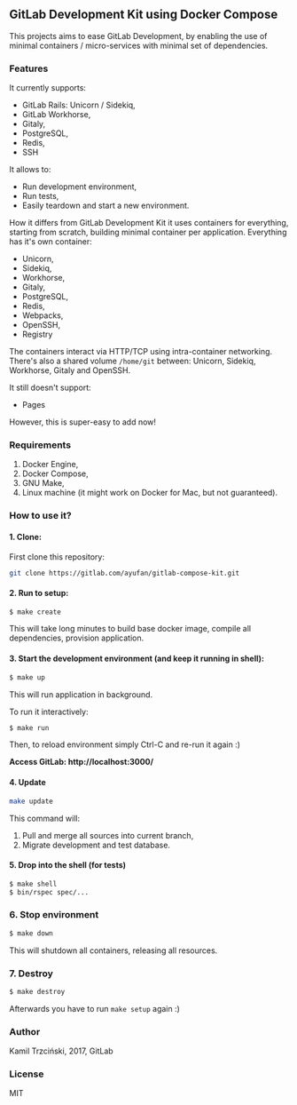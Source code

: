 ## GitLab Development Kit using Docker Compose

This projects aims to ease GitLab Development,
by enabling the use of minimal containers / micro-services
with minimal set of dependencies.

### Features

It currently supports:
- GitLab Rails: Unicorn / Sidekiq,
- GitLab Workhorse,
- Gitaly,
- PostgreSQL,
- Redis,
- SSH

It allows to:
- Run development environment,
- Run tests,
- Easily teardown and start a new environment.

How it differs from GitLab Development Kit it uses containers for everything,
starting from scratch, building minimal container per application.
Everything has it's own container:
- Unicorn,
- Sidekiq,
- Workhorse,
- Gitaly,
- PostgreSQL,
- Redis,
- Webpacks,
- OpenSSH,
- Registry

The containers interact via HTTP/TCP using intra-container networking.
There's also a shared volume `/home/git` between: Unicorn, Sidekiq, Workhorse, Gitaly and OpenSSH.

It still doesn't support:
- Pages

However, this is super-easy to add now!

### Requirements

1. Docker Engine,
2. Docker Compose,
3. GNU Make,
4. Linux machine (it might work on Docker for Mac, but not guaranteed).

### How to use it?

#### 1. Clone:

First clone this repository:

```bash
git clone https://gitlab.com/ayufan/gitlab-compose-kit.git
```

#### 2. Run to setup:

```bash
$ make create
```

This will take long minutes to build base docker image, compile all dependencies,
provision application.

#### 3. Start the development environment (and keep it running in shell):

```bash
$ make up
```

This will run application in background.

To run it interactively:

```bash
$ make run
```

Then, to reload environment simply Ctrl-C and re-run it again :)

**Access GitLab: http://localhost:3000/**

#### 4. Update

```bash
make update
```

This command will:

1. Pull and merge all sources into current branch,
2. Migrate development and test database.

#### 5. Drop into the shell (for tests)

```bash
$ make shell
$ bin/rspec spec/...
```

### 6. Stop environment

```bash
$ make down
```

This will shutdown all containers, releasing all resources.

### 7. Destroy

```bash
$ make destroy
```

Afterwards you have to run `make setup` again :)

### Author

Kamil Trzciński, 2017, GitLab

### License

MIT
